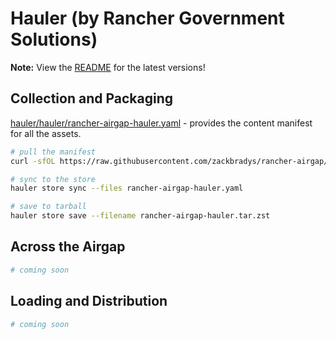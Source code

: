 # Hauler (by Rancher Government Solutions)

**Note:** View the [README](https://github.com/zackbradys/rancher-airgap/blob/main/README.md) for the latest versions!

## Collection and Packaging

[hauler/hauler/rancher-airgap-hauler.yaml](https://github.com/zackbradys/rancher-airgap/blob/main/hauler/hauler/rancher-airgap-hauler.yaml) - provides the content manifest for all the assets.

```bash
# pull the manifest
curl -sfOL https://raw.githubusercontent.com/zackbradys/rancher-airgap/main/hauler/hauler/rancher-airgap-hauler.yaml

# sync to the store
hauler store sync --files rancher-airgap-hauler.yaml

# save to tarball
hauler store save --filename rancher-airgap-hauler.tar.zst
```

## Across the Airgap

```bash
# coming soon
```

## Loading and Distribution

```bash
# coming soon
```
